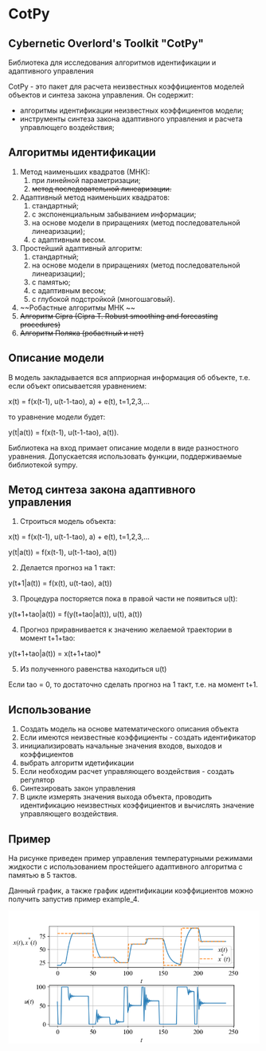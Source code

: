 # CotPy
## Cybernetic Overlord's Toolkit "CotPy"
Библиотека для исследования алгоритмов идентификации и адаптивного управления

CotPy - это пакет для расчета неизвестных коэффициентов моделей объектов и синтеза закона управления. 
Он содержит:
 - алгоритмы идентификации неизвестных коэффициентов модели;
 - инструменты синтеза закона адаптивного управления и расчета управлющего воздействия;

## Алгоритмы идентификации

1) Метод наименьших квадратов (МНК):
    1) при линейной параметризации;
    2) ~~метод последовательной линеаризации.~~
2) Адаптивный метод наименьших квадратов:
    1) стандартный;
    2) с экспоненциальным забыванием информации;
    3) на основе модели в приращениях (метод последовательной линеаризации);
    4) с адаптивным весом.
3) Простейший адаптивный алгоритм:
    1) стандартный;
    2) на основе модели в приращениях (метод последовательной линеаризации);
    3) с памятью;
    4) с адаптивным весом;
    5) с глубокой подстройкой (многошаговый).
4) ~~Робастные алгоритмы МНК ~~
5) ~~Алгоритм Cipra (Cipra T. Robust smoothing and forecasting procedures)~~
6) ~~Алгоритм Поляка (робастный и нет)~~

## Описание модели

В модель закладывается вся апприорная информация об объекте, т.е. если объект описываетсяя уравнением:

x(t) = f(x(t-1), u(t-1-tao), a) + e(t), t=1,2,3,...

то уравнение модели будет:

y(t|a(t)) = f(x(t-1), u(t-1-tao), a(t)).

Библиотека на вход примает описание модели в виде разностного уравнения. 
Допускаетсяя использовать функции, поддерживаемые библиотекой sympy.

## Метод синтеза закона адаптивного управления

1) Строиться модель объекта:

x(t) = f(x(t-1), u(t-1-tao), a) + e(t), t=1,2,3,...

y(t|a(t)) = f(x(t-1), u(t-1-tao), a(t))

2) Делается прогноз на 1 такт:

y(t+1|a(t)) = f(x(t), u(t-tao), a(t))

3) Процедура посторяется пока в правой части не появиться u(t):

y(t+1+tao|a(t)) = f(y(t+tao|a(t)), u(t), a(t))

4) Прогноз приравнивается к значению желаемой траектории в момент t+1+tao:

y(t+1+tao|a(t)) = x(t+1+tao)*

5) Из полученного равенства находиться u(t)

Если tao = 0, то достаточно сделать прогноз на 1 такт, т.е. на момент t+1.

## Использование

1) Создать модель на основе математического описания объекта
2) Если имеются неизвестные коэффициенты - создать идентификатор
3) инициализировать начальные значения входов, выходов и коэффициентов
4) выбрать алгоритм идетификации
5) Если необходим расчет управляющего воздействия - создать регулятор
6) Синтезировать закон управления
7) В цикле измерять значения выхода объекта, проводить идентификацию 
неизвестных коэффициентов и вычислять значение управляющего воздействия.

## Пример

На рисунке приведен пример управления температурными режимами жидкости 
с использованием простейшего адаптивного алгоритма с памятью в 5 тактов.

Данный график, а также график идентификации коэффициентов можно получить 
запустив пример example_4.

![Пример управления температурными режимами жидкости](https://github.com/redb0/cotpy/blob/master/examples/png/example4_smp_with_memory.png)

